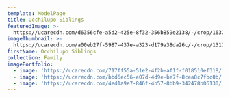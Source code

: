 ```yaml
---
template: ModelPage
title: Occhilupo Siblings
featuredImage: >-
  https://ucarecdn.com/d6356cfe-a5d2-425e-8f32-356b859e2138/-/crop/1632x1272/0,243/-/preview/
imageThumbnail: >-
  https://ucarecdn.com/a00eb27f-5987-437e-a323-d179a38da26c/-/crop/1311x1662/195,213/-/preview/
firstName: Occhilupo Siblings
collection: Family
imagePortfolio:
  - image: 'https://ucarecdn.com/717ff55a-51e2-4f2b-af1f-f018510ef318/'
  - image: 'https://ucarecdn.com/bbd6ec56-e07d-4d9e-be7f-8cea8c7fbc0b/'
  - image: 'https://ucarecdn.com/4ed1a9e7-846f-4b57-8bb9-342478b06130/'
---
```


